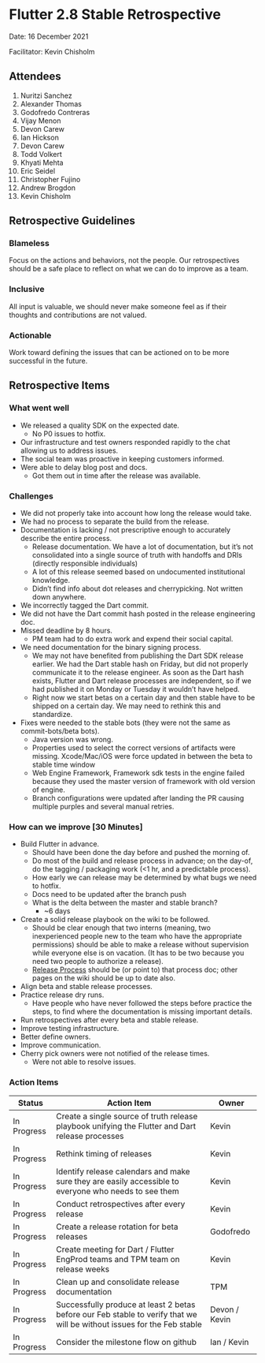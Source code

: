 # Flutter 2.8 Stable Retrospective
Date: 16 December 2021

Facilitator: Kevin Chisholm
## Attendees
1. Nuritzi Sanchez
1. Alexander Thomas
1. Godofredo Contreras
1. Vijay Menon
1. Devon Carew
1. Ian Hickson
1. Devon Carew
1. Todd Volkert
1. Khyati Mehta
1. Eric Seidel
1. Christopher Fujino
1. Andrew Brogdon
1. Kevin Chisholm


## Retrospective Guidelines
### Blameless
Focus on the actions and behaviors, not the people.  Our retrospectives should be a safe place to reflect on what we can do to improve as a team.
### Inclusive
All input is valuable, we should never make someone feel as if their thoughts and contributions are not valued.
### Actionable
Work toward defining the issues that can be actioned on to be more successful in the future.
## Retrospective Items
### What went well
* We released a quality SDK on the expected date.
  * No P0 issues to hotfix.
* Our infrastructure and test owners responded rapidly to the chat allowing us to address issues.
* The social team was proactive in keeping customers informed.
* Were able to delay blog post and docs.
  * Got them out in time after the release was available.
### Challenges
* We did not properly take into account how long the release would take.
* We had no process to separate the build from the release.
* Documentation is lacking / not prescriptive enough to accurately describe the entire process.
  * Release documentation. We have a lot of documentation, but it’s not consolidated into a single source of truth with handoffs and DRIs (directly responsible individuals)
  * A lot of this release seemed based on undocumented institutional knowledge.
  * Didn’t find info about dot releases and cherrypicking. Not written down anywhere.
* We incorrectly tagged the Dart commit.
* We did not have the Dart commit hash posted in the release engineering doc.
* Missed deadline by 8 hours.
  * PM team had to do extra work and expend their social capital.
* We need documentation for the binary signing process.
  * We may not have benefited from publishing the Dart SDK release earlier. We had the Dart stable hash on Friday, but did not properly communicate it to the release engineer. As soon as the Dart hash exists, Flutter and Dart release processes are independent, so if we had published it on Monday or Tuesday it wouldn’t have helped.
  * Right now we start betas on a certain day and then stable have to be shipped on a certain day. We may need to rethink this and standardize.
* Fixes were needed to the stable bots (they were not the same as commit-bots/beta bots).
  * Java version was wrong.
  * Properties used to select the correct versions of artifacts were missing.
Xcode/Mac/iOS were force updated in between the beta to stable time window
  * Web Engine Framework, Framework sdk tests in the engine failed because they used the master version of framework with old version of engine.
  * Branch configurations were updated after landing the PR causing multiple purples and several manual retries.

### How can we improve [30 Minutes]
* Build Flutter in advance.
  * Should have been done the day before and pushed the morning of.
  * Do most of the build and release process in advance; on the day-of, do the tagging / packaging work (<1 hr, and a predictable process).
  * How early we can release may be determined by what bugs we need to hotfix.
  * Docs need to be updated after the branch push
  * What is the delta between the master and stable branch?
    * ~6 days
* Create a solid release playbook on the wiki to be followed.
  * Should be clear enough that two interns (meaning, two inexperienced people new to the team who have the appropriate permissions) should be able to make a release without supervision while everyone else is on vacation. (It has to be two because you need two people to authorize a release).
  * [Release Process](../releases/Release-process.md) should be (or point to) that process doc; other pages on the wiki should be up to date also.
* Align beta and stable release processes.
* Practice release dry runs.
  * Have people who have never followed the steps before practice the steps, to find where the documentation is missing important details.
* Run retrospectives after every beta and stable release.
* Improve testing infrastructure.
* Better define owners.
* Improve communication.
* Cherry pick owners were not notified of the release times.
  * Were not able to resolve issues.
### Action Items

| Status | Action Item | Owner |
|--------|-------------|-------|
| In Progress | Create a single source of truth release playbook unifying the Flutter and Dart release processes | Kevin |
| In Progress | Rethink timing of releases | Kevin |
| In Progress | Identify release calendars and make sure they are easily accessible to everyone who needs to see them | Kevin |
| In Progress | Conduct retrospectives after every release | Kevin |
| In Progress | Create a release rotation for beta releases | Godofredo |
| In Progress | Create meeting for Dart / Flutter EngProd teams and TPM team on release weeks | Kevin |
| In Progress | Clean up and consolidate release documentation | TPM |
| In Progress | Successfully produce at least 2 betas before our Feb stable to verify that we will be without issues for the Feb stable | Devon / Kevin |
| In Progress | Consider the milestone flow on github | Ian / Kevin |
